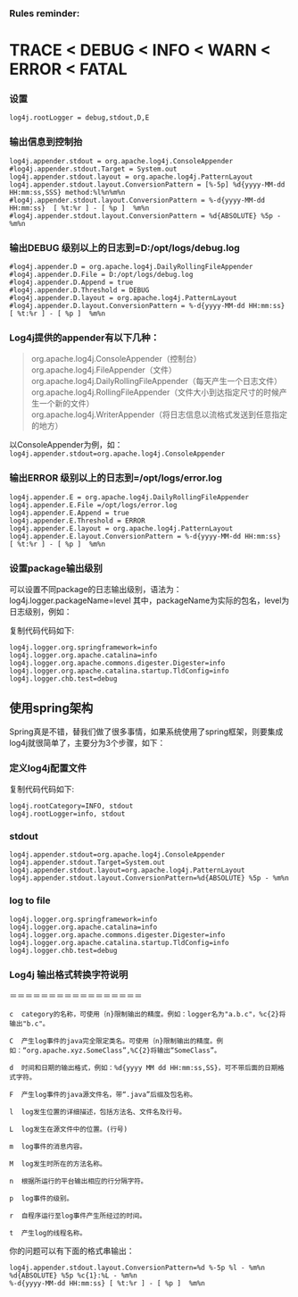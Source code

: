 ### Rules reminder:
# TRACE < DEBUG < INFO < WARN < ERROR < FATAL

### 设置
`log4j.rootLogger = debug,stdout,D,E`

### 输出信息到控制抬
```
log4j.appender.stdout = org.apache.log4j.ConsoleAppender
#log4j.appender.stdout.Target = System.out
log4j.appender.stdout.layout = org.apache.log4j.PatternLayout
log4j.appender.stdout.layout.ConversionPattern = [%-5p] %d{yyyy-MM-dd HH:mm:ss,SSS} method:%l%n%m%n
#log4j.appender.stdout.layout.ConversionPattern = %-d{yyyy-MM-dd HH:mm:ss}  [ %t:%r ] - [ %p ]  %m%n
#log4j.appender.stdout.layout.ConversionPattern = %d{ABSOLUTE} %5p - %m%n
```
### 输出DEBUG 级别以上的日志到=D:/opt/logs/debug.log
```
#log4j.appender.D = org.apache.log4j.DailyRollingFileAppender
#log4j.appender.D.File = D:/opt/logs/debug.log
#log4j.appender.D.Append = true
#log4j.appender.D.Threshold = DEBUG
#log4j.appender.D.layout = org.apache.log4j.PatternLayout
#log4j.appender.D.layout.ConversionPattern = %-d{yyyy-MM-dd HH:mm:ss}  [ %t:%r ] - [ %p ]  %m%n
```

### Log4j提供的appender有以下几种：
> org.apache.log4j.ConsoleAppender（控制台）  
> org.apache.log4j.FileAppender（文件）  
> org.apache.log4j.DailyRollingFileAppender（每天产生一个日志文件）  
> org.apache.log4j.RollingFileAppender（文件大小到达指定尺寸的时候产生一个新的文件）  
> org.apache.log4j.WriterAppender（将日志信息以流格式发送到任意指定的地方）  

以ConsoleAppender为例，如： 
`log4j.appender.stdout=org.apache.log4j.ConsoleAppender`

### 输出ERROR 级别以上的日志到=/opt/logs/error.log ###
```
log4j.appender.E = org.apache.log4j.DailyRollingFileAppender
log4j.appender.E.File =/opt/logs/error.log
log4j.appender.E.Append = true
log4j.appender.E.Threshold = ERROR
log4j.appender.E.layout = org.apache.log4j.PatternLayout
log4j.appender.E.layout.ConversionPattern = %-d{yyyy-MM-dd HH:mm:ss}  [ %t:%r ] - [ %p ]  %m%n
```

### 设置package输出级别
可以设置不同package的日志输出级别，语法为：
log4j.logger.packageName=level
其中，packageName为实际的包名，level为日志级别，例如：

复制代码代码如下:

```
log4j.logger.org.springframework=info
log4j.logger.org.apache.catalina=info
log4j.logger.org.apache.commons.digester.Digester=info
log4j.logger.org.apache.catalina.startup.TldConfig=info
log4j.logger.chb.test=debug
```

## 使用spring架构
Spring真是不错，替我们做了很多事情，如果系统使用了spring框架，则要集成log4j就很简单了，主要分为3个步骤，如下：

### 定义log4j配置文件

复制代码代码如下:

```
log4j.rootCategory=INFO, stdout
log4j.rootLogger=info, stdout
```

### stdout
```
log4j.appender.stdout=org.apache.log4j.ConsoleAppender
log4j.appender.stdout.Target=System.out
log4j.appender.stdout.layout=org.apache.log4j.PatternLayout
log4j.appender.stdout.layout.ConversionPattern=%d{ABSOLUTE} %5p - %m%n
```

### log to file
```
log4j.logger.org.springframework=info
log4j.logger.org.apache.catalina=info
log4j.logger.org.apache.commons.digester.Digester=info
log4j.logger.org.apache.catalina.startup.TldConfig=info
log4j.logger.chb.test=debug
```

### Log4j 输出格式转换字符说明 
＝＝＝＝＝＝＝＝＝＝＝＝＝＝＝＝＝ 
```
c  category的名称，可使用｛n}限制输出的精度。例如：logger名为"a.b.c"，%c{2}将输出"b.c"。 

C  产生log事件的java完全限定类名。可使用｛n}限制输出的精度。例如：“org.apache.xyz.SomeClass”,%C{2}将输出“SomeClass”。 

d  时间和日期的输出格式，例如：%d{yyyy MM dd HH:mm:ss,SS}，可不带后面的日期格式字符。 

F  产生log事件的java源文件名，带“.java”后缀及包名称。 

l  log发生位置的详细描述，包括方法名、文件名及行号。 

L  log发生在源文件中的位置。(行号)

m  log事件的消息内容。 

M  log发生时所在的方法名称。 

n  根据所运行的平台输出相应的行分隔字符。 

p  log事件的级别。 

r  自程序运行至log事件产生所经过的时间。 

t  产生log的线程名称。 
```
你的问题可以有下面的格式串输出： 
```
log4j.appender.stdout.layout.ConversionPattern=%d %-5p %l - %m%n 
%d{ABSOLUTE} %5p %c{1}:%L - %m%n
%-d{yyyy-MM-dd HH:mm:ss} [ %t:%r ] - [ %p ]  %m%n
```